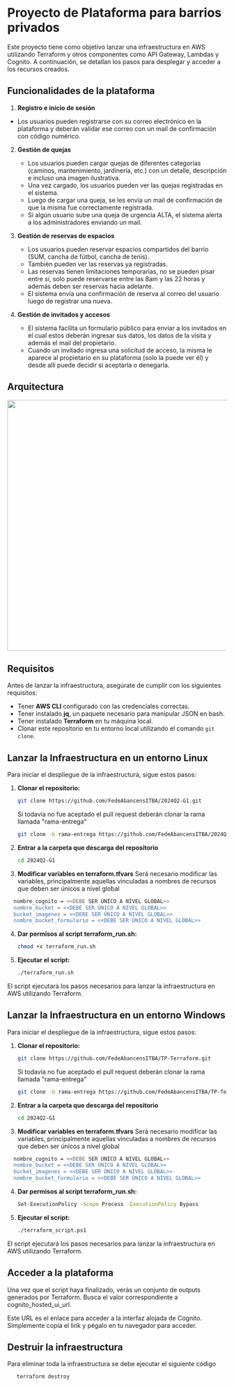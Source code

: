 # Proyecto de Plataforma para barrios privados

Este proyecto tiene como objetivo lanzar una infraestructura en AWS utilizando Terraform y otros componentes como API Gateway, Lambdas y Cognito. A continuación, se detallan los pasos para desplegar y acceder a los recursos creados.

## Funcionalidades de la plataforma

1. **Registro e inicio de sesión**
  - Los usuarios pueden registrarse con su correo electrónico en la plataforma y deberán validar ese correo con un mail de confirmación con código numérico.

2. **Gestión de quejas**
   - Los usuarios pueden cargar quejas de diferentes categorías (caminos, mantenimiento, jardinería, etc.) con un detalle, descripción e incluso una imagen ilustrativa.
   - Una vez cargado, los usuarios pueden ver las quejas registradas en el sistema.
   - Luego de cargar una queja, se les envía un mail de confirmación de que la misma fue correctamente registrada.
   - Si algún usuario sube una queja de urgencia ALTA, el sistema alerta a los administradores enviando un mail.
  
3. **Gestión de reservas de espacios**
   - Los usuarios pueden reservar espacios compartidos del barrio (SUM, cancha de fútbol, cancha de tenis).
   - También pueden ver las reservas ya registradas.
   - Las reservas tienen limitaciones temporarias, no se pueden pisar entre si, solo puede reservarse entre las 8am y las 22 horas y además deben ser reservas hacia adelante.
   - El sistema envía una confirmación de reserva al correo del usuario luego de registrar una nueva.

  4. **Gestión de invitados y accesos**
     - El sistema facilita un formulario público para enviar a los invitados en el cual estos deberán ingresar sus datos, los datos de la visita y además el mail del propietario.
     - Cuando un invitado ingresa una solicitud de acceso, la misma le aparece al propietario en su plataforma (solo la puede ver él) y desde allí puede decidir si aceptarla o denegarla.
   
## Arquitectura
<img width="576" src="https://github.com/user-attachments/assets/87f13efa-a9ea-412a-af1e-c7f274e58b74">

## Requisitos

Antes de lanzar la infraestructura, asegúrate de cumplir con los siguientes requisitos:

- Tener **AWS CLI** configurado con las credenciales correctas.
- Tener instalado **jq**, un paquete necesario para manipular JSON en bash.
- Tener instalado **Terraform** en tu máquina local.
- Clonar este repositorio en tu entorno local utilizando el comando `git clone`.

## Lanzar la Infraestructura en un entorno Linux

Para iniciar el despliegue de la infraestructura, sigue estos pasos:

1. **Clonar el repositorio:**
   
   ```bash
   git clone https://github.com/FedeAbancensITBA/2024Q2-G1.git
   ```

   Si todavía no fue aceptado el pull request deberán clonar la rama llamada "rama-entrega"
   
    ```bash
   git clone -b rama-entrega https://github.com/FedeAbancensITBA/2024Q2-G1.git
   ```
    
3. **Entrar a la carpeta que descarga del repositorio**
   
     ```bash
   cd 2024Q2-G1
   ```
     
4. **Modificar variables en terraform.tfvars**
Será necesario modificar las variables, principalmente aquellas vinculadas a nombres de recursos que deben ser únicos a nivel global

 ```bash
   nombre_cognito = <<DEBE SER ÚNICO A NIVEL GLOBAL>>
   nombre_bucket = <<DEBE SER ÚNICO A NIVEL GLOBAL>>
   bucket_imagenes = <<DEBE SER ÚNICO A NIVEL GLOBAL>>
   nombre_bucket_formulario = <<DEBE SER ÚNICO A NIVEL GLOBAL>>
   ```

4. **Dar permisos al script terraform_run.sh:**
   
   ```bash
   chmod +x terraform_run.sh
   
6. **Ejecutar el script:**
   
   ```bash
   ./terraform_run.sh
   
El script ejecutará los pasos necesarios para lanzar la infraestructura en AWS utilizando Terraform.

## Lanzar la Infraestructura en un entorno Windows

Para iniciar el despliegue de la infraestructura, sigue estos pasos:

1. **Clonar el repositorio:**
   
   ```bash
   git clone https://github.com/FedeAbancensITBA/TP-Terraform.git
   ```

   Si todavía no fue aceptado el pull request deberán clonar la rama llamada "rama-entrega"

    ```bash
   git clone -b rama-entrega https://github.com/FedeAbancensITBA/TP-Terraform.git
   ```
    
3. **Entrar a la carpeta que descarga del repositorio**
   
     ```bash
   cd 2024Q2-G1
   ```
     
4. **Modificar variables en terraform.tfvars**
Será necesario modificar las variables, principalmente aquellas vinculadas a nombres de recursos que deben ser únicos a nivel global

 ```bash
   nombre_cognito = <<DEBE SER ÚNICO A NIVEL GLOBAL>>
   nombre_bucket = <<DEBE SER ÚNICO A NIVEL GLOBAL>>
   bucket_imagenes = <<DEBE SER ÚNICO A NIVEL GLOBAL>>
   nombre_bucket_formulario = <<DEBE SER ÚNICO A NIVEL GLOBAL>>
   ```

4. **Dar permisos al script terraform_run.sh:**
   
   ```bash
   Set-ExecutionPolicy -Scope Process -ExecutionPolicy Bypass
   
5. **Ejecutar el script:**
   
   ```bash
   ./terraform_script.ps1
   
El script ejecutará los pasos necesarios para lanzar la infraestructura en AWS utilizando Terraform.

## Acceder a la plataforma

Una vez que el script haya finalizado, verás un conjunto de outputs generados por Terraform. Busca el valor correspondiente a cognito_hosted_ui_url.

Este URL es el enlace para acceder a la interfaz alojada de Cognito. Simplemente copia el link y pégalo en tu navegador para acceder.

## Destruir la infraestructura

Para eliminar toda la infraestructura se debe ejecutar el siguiente código

```bash
   terraform destroy
